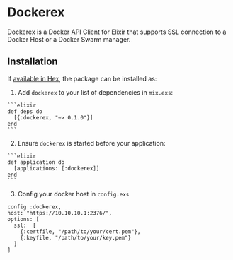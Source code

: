 # Dockerex

Dockerex is a Docker API Client for Elixir that supports SSL connection to a Docker Host or a Docker Swarm manager.

## Installation

If [available in Hex](https://hex.pm/docs/publish), the package can be installed as:

  1. Add `dockerex` to your list of dependencies in `mix.exs`:

    ```elixir
    def deps do
      [{:dockerex, "~> 0.1.0"}]
    end
    ```

  2. Ensure `dockerex` is started before your application:

    ```elixir
    def application do
      [applications: [:dockerex]]
    end
    ```
  
  3. Config your docker host in `config.exs`
  
  ```
  config :dockerex,
  host: "https://10.10.10.1:2376/",
  options: [
    ssl:  [
      {:certfile, "/path/to/your/cert.pem"},
      {:keyfile, "/path/to/your/key.pem"}
    ]
  ]
  ```
  

